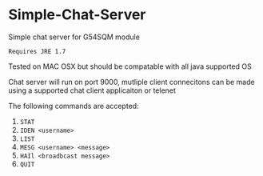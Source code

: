 # Simple-Chat-Server 

Simple chat server for G54SQM module

`Requires JRE 1.7`

Tested on MAC OSX but should be compatable with all java supported OS

Chat server will run on port 9000, mutliple client connecitons can be made using
a supported chat client applicaiton or telenet

The following commands are accepted: 

1. `STAT`
1. `IDEN <username>`
1. `LIST`
1. `MESG <username> <message>`
1. `HAIl <broadbcast message>`
1. `QUIT`